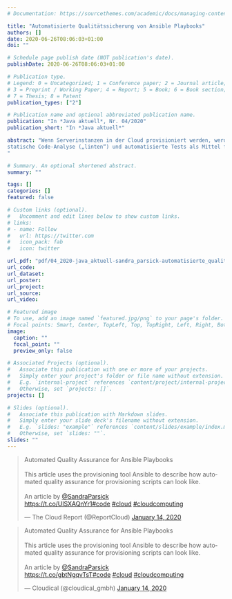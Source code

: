 ```yaml
---
# Documentation: https://sourcethemes.com/academic/docs/managing-content/

title: "Automatisierte Qualitätssicherung von Ansible Playbooks"
authors: []
date: 2020-06-26T08:06:03+01:00
doi: ""

# Schedule page publish date (NOT publication's date).
publishDate: 2020-06-26T08:06:03+01:00

# Publication type.
# Legend: 0 = Uncategorized; 1 = Conference paper; 2 = Journal article;
# 3 = Preprint / Working Paper; 4 = Report; 5 = Book; 6 = Book section;
# 7 = Thesis; 8 = Patent
publication_types: ["2"]

# Publication name and optional abbreviated publication name.
publication: "In *Java aktuell*, Nr. 04/2020"
publication_short: "In *Java aktuell*"

abstract: "Wenn Serverinstanzen in der Cloud provisioniert werden, werden sie selten manuell aufgesetzt, sondern von automatisiert. Diese beschreiben, wie der Server aufgesetzt werden soll. Dabei handelt es sich um normalen Code, so wie wir es von der normalen Softwareentwicklung kennen, nur dass dieser Code auf die Domäne Infrastruktur spezialisiert ist. In der Softwareentwicklung haben sich
statische Code-Analyse („linten“) und automatisierte Tests als Mittel für gute Wartbarkeit des Produktionscodes etabliert. Warum diese gute Praxis nicht auch für Infrastructure-as-Code (IaC) anwenden? Dieser Artikel beschreibt anhand des Provisionierungswerkzeugs Ansible, wie eine automatisierte Qualitätssicherung für Provisionierungsskripte aussehen kann.
"

# Summary. An optional shortened abstract.
summary: ""

tags: []
categories: []
featured: false

# Custom links (optional).
#   Uncomment and edit lines below to show custom links.
# links:
# - name: Follow
#   url: https://twitter.com
#   icon_pack: fab
#   icon: twitter

url_pdf: "pdf/04_2020-java_aktuell-sandra_parsick-automatisierte_qualitaetssicherung_von_ansible_playbooks.pdf"
url_code:
url_dataset:
url_poster:
url_project:
url_source:
url_video:

# Featured image
# To use, add an image named `featured.jpg/png` to your page's folder.
# Focal points: Smart, Center, TopLeft, Top, TopRight, Left, Right, BottomLeft, Bottom, BottomRight.
image:
  caption: ""
  focal_point: ""
  preview_only: false

# Associated Projects (optional).
#   Associate this publication with one or more of your projects.
#   Simply enter your project's folder or file name without extension.
#   E.g. `internal-project` references `content/project/internal-project/index.md`.
#   Otherwise, set `projects: []`.
projects: []

# Slides (optional).
#   Associate this publication with Markdown slides.
#   Simply enter your slide deck's filename without extension.
#   E.g. `slides: "example"` references `content/slides/example/index.md`.
#   Otherwise, set `slides: ""`.
slides: ""
---
```

<blockquote class="twitter-tweet" data-partner="tweetdeck"><p lang="en" dir="ltr">Automated Quality Assurance for Ansible Playbooks<br><br>This article uses the provisioning tool Ansible to describe how automated quality assurance for provisioning scripts can look like.<br><br> An article by <a href="https://twitter.com/SandraParsick?ref_src=twsrc%5Etfw">@SandraParsick</a><br> <a href="https://t.co/UlSXAQnYr1">https://t.co/UlSXAQnYr1</a><a href="https://twitter.com/hashtag/code?src=hash&amp;ref_src=twsrc%5Etfw">#code</a> <a href="https://twitter.com/hashtag/cloud?src=hash&amp;ref_src=twsrc%5Etfw">#cloud</a> <a href="https://twitter.com/hashtag/cloudcomputing?src=hash&amp;ref_src=twsrc%5Etfw">#cloudcomputing</a></p>&mdash; The Cloud Report (@ReportCloud) <a href="https://twitter.com/ReportCloud/status/1217074586627596289?ref_src=twsrc%5Etfw">January 14, 2020</a></blockquote>
<script async src="https://platform.twitter.com/widgets.js" charset="utf-8"></script>

<blockquote class="twitter-tweet" data-partner="tweetdeck"><p lang="en" dir="ltr">Automated Quality Assurance for Ansible Playbooks<br><br>This article uses the provisioning tool Ansible to describe how automated quality assurance for provisioning scripts can look like.<br><br> An article by <a href="https://twitter.com/SandraParsick?ref_src=twsrc%5Etfw">@SandraParsick</a><br> <a href="https://t.co/gbtNgqvTsT">https://t.co/gbtNgqvTsT</a><a href="https://twitter.com/hashtag/code?src=hash&amp;ref_src=twsrc%5Etfw">#code</a> <a href="https://twitter.com/hashtag/cloud?src=hash&amp;ref_src=twsrc%5Etfw">#cloud</a> <a href="https://twitter.com/hashtag/cloudcomputing?src=hash&amp;ref_src=twsrc%5Etfw">#cloudcomputing</a></p>&mdash; Cloudical (@cloudical_gmbh) <a href="https://twitter.com/cloudical_gmbh/status/1217074451839356929?ref_src=twsrc%5Etfw">January 14, 2020</a></blockquote>
<script async src="https://platform.twitter.com/widgets.js" charset="utf-8"></script>
